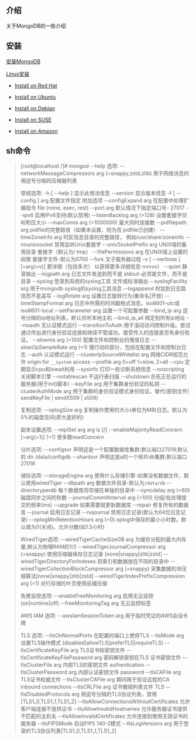 ## 介绍

关于MongoDB的一些介绍

## 安装

[安装MongoDB](https://www.runoob.com/mongodb/mongodb-linux-install.html)

[Linux安装](https://docs.mongodb.com/manual/administration/install-on-linux/)

- [Install on Red Hat](InstallRedHat.md)

- [Install on Ubuntu](https://docs.mongodb.com/manual/tutorial/install-mongodb-on-ubuntu/)

- [Install on Debian](https://docs.mongodb.com/manual/tutorial/install-mongodb-on-debian/)

- [Install on SUSE](https://docs.mongodb.com/manual/tutorial/install-mongodb-on-suse/)

- [Install on Amazon](https://docs.mongodb.com/manual/tutorial/install-mongodb-on-amazon/)

## sh命令


> [root@localhost /]# mongod --help
> 选项:
>   --networkMessageCompressors arg (=snappy,zstd,zlib)
>                                         用于网络消息的用逗号分隔的压缩器列表
> 
> 常规选项:
>   -h [ --help ]                         显示此用法信息
>   --version                             显示版本信息
>   -f [ --config ] arg                   配置文件指定
>                                         附加选项
>   --configExpand arg                    在配置中处理扩展指令
>                                         file (none, exec, rest)
>   --port arg                            默认情况下指定端口号- 27017
>   --ipv6                                启用IPv6支持(默认禁用)
>   --listenBacklog arg (=128)            设置套接字侦听积压大小
>   --maxConns arg (=1000000)             最大同时连接数
>   --pidfilepath arg                     pidfile的完整路径（如果未设置，则为否 pidfile已创建）
>   --timeZoneInfo arg                    时区信息目录的完整路径， 例如/usr/share/zoneinfo
>   --nounixsocket                        禁用监听Unix套接字
>   --unixSocketPrefix arg                UNIX域的备用目录 套接字（默认为/ tmp）
>   --filePermissions arg                 在UNIX域上设置的权限 套接字文件-默认为0700
>   --fork                                叉子服务器过程
>   -v [ --verbose ] [=arg(=v)]           更详细（包括多次） 以获得更多详细信息-vvvvv）
>   --quiet                               静音输出
>   --logpath arg                         日志文件发送到而不是 stdout-必须是文件，而不是 目录
>   --syslog                              登录到系统的syslog工具 文件或标准输出
>   --syslogFacility arg                  用于mongodb syslog的syslog工具消息
>   --logappend                           附加到日志路径而不是盖写
>   --logRotate arg                       设置日志旋转行为(重命名|开放)
>   --timeStampFormat arg                 日志中所需的时间戳格式消息。iso8601-utc或 iso8601-local
>   --setParameter arg                    设置一个可配置参数
>   --bind_ip arg                         逗号分隔的ip地址列表，默认侦听本地主机
>   --bind_ip_all                         绑定到所有ip地址
>   --noauth                              无认证模式运行
>   --transitionToAuth                    用于滚动访问控制升级。尝试通过传出进行身份验证连接和继续不管成功。接受传入的连接是否有身份验证。
>   --slowms arg (=100)                   配置文件和控制台的慢值日志
>   --slowOpSampleRate arg (=1)           慢行动的部分，包括在配置文件和控制台日志
>   --auth                                认证模式运行
>   --clusterIpSourceWhitelist arg        网络CIDR规范允许 origin for `__system` access
>   --profile arg                         0=off 1=slow, 2=all
>   --cpu                                 定期显示cpu和iowait利用
>   --sysinfo                             打印一些诊断系统信息
>   --noscripting                         关闭脚本引擎
>   --notablescan                         不运行表扫描
>   --shutdown                            杀死正在运行的服务器(用于init)脚本)
>   --keyFile arg                         用于集群身份验证的私钥
>   --clusterAuthMode arg                 用于集群的身份验证模式身份验证。替代(密钥文件| sendKeyFile | sendX509 | x509)
> 
> 复制选项:
>   --oplogSize arg                       复制操作使用的大小(单位为MB)日志。默认为5%的磁盘空间(即大是好的)
> 
> 副本设置选项:
>   --replSet arg                         arg is <setname>[/<optionalseedhostlist>]
>   --enableMajorityReadConcern [=arg(=1)] (=1)
>                                         使多数readConcern
> 
> 分片选项:
>   --configsvr                           声明这是一个配置数据库集群;默认端口27019;默认的 dir /data/configdb
>   --shardsvr                            声明这是a的一个碎片db集群;默认端口27018
> 
> 储存选项:
>   --storageEngine arg                   使用什么存储引擎-如果没有数据文件，默认使用wiredTiger
>   --dbpath arg                          数据文件目录-默认为`/data/db`
>   --directoryperdb                      每个数据库将存储在单独的目录中
>   --syncdelay arg (=60)                 磁盘同步之间的秒数
>   --journalCommitInterval arg (=100)    分组/批处理提交的频率(ms)
>   --upgrade                             如果需要就更新数据库
>   --repair                              修复所有的数据库
>   --journal                             启用日志记录
>   --nojournal                           禁用日志记录(默认为64位日志记录)
>   --oplogMinRetentionHours arg (=0)     oplog中保存的最小小时数。默认值为0(关闭)。允许分数(如1.5小时)
> 
> WiredTiger选项:
>   --wiredTigerCacheSizeGB arg           为缓存分配的最大内存量;默认为物理RAM的1/2
>   --wiredTigerJournalCompressor arg (=snappy)
>                                         使用压缩器保存日志记录 
>                                         [none|snappy|zlib|zstd]
>   --wiredTigerDirectoryForIndexes       将索引和数据放在不同的目录中
>   --wiredTigerCollectionBlockCompressor arg (=snappy)
>                                         采集数据的块压缩算法[none|snappy|zlib|zstd]
>   --wiredTigerIndexPrefixCompression arg (=1)
>                                         对行存储的叶页使用前缀压缩
> 
> 免费监控选项:
>   --enableFreeMonitoring arg            启用无云监控 
>                                         (on|runtime|off)
>   --freeMonitoringTag arg               无云监控标签
> 
> AWS IAM 选项:
>   --awsIamSessionToken arg              用于临时凭证的AWS会话令牌
> 
> TLS 选项:
>   --tlsOnNormalPorts                    在配置的端口上使用TLS
>   --tlsMode arg                         设置TLS操作模式
>                                         (disabled|allowTLS|preferTLS|requireTLS)
>   --tlsCertificateKeyFile arg           TLS证书和密钥文件
>   --tlsCertificateKeyFilePassword arg   密码解锁密钥在TLS
>                                         证书密钥文件
>   --tlsClusterFile arg                  内部TLS的密钥文件
>                                         authentication
>   --tlsClusterPassword arg              内部认证密钥文件
>                                         password
>   --tlsCAFile arg                       TLS证书权威文件
>   --tlsClusterCAFile arg                期间用于验证远程的CA
>                                         inbound connections
>   --tlsCRLFile arg                      证书撤销列表文件
>                                         TLS
>   --tlsDisabledProtocols arg            用逗号分隔的TLS协议列表，禁用[TLS1_0,TLS1_1,TLS1_2]
>   --tlsAllowConnectionsWithoutCertificates 
>                                         允许客户端连接不提供证书
>   --tlsAllowInvalidHostnames            允许服务器证书提供不匹配的主机名
>   --tlsAllowInvalidCertificates         允许连接到使用无效证书的服务器
>   --tlsFIPSMode                         启动FIPS 140-2模式
>   --tlsLogVersions arg                  用于登录的TLS协议列表[TLS1_0,TLS1_1,TLS1_2]

